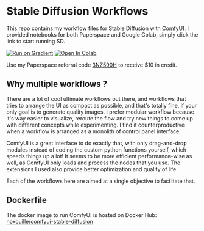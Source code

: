 # Stable Diffusion Workflows

This repo contains my workflow files for Stable Diffusion with [ComfyUI](https://github.com/comfyanonymous/ComfyUI).
I provided notebooks for both Paperspace and Google Colab, simply click the link to start running SD.

[![Run on Gradient](https://assets.paperspace.io/img/gradient-badge.svg)](https://console.paperspace.com/github/noxouille/stable-diffusion-workflows?container=noxouille/comfyui-stable-diffusion:pt201-py310-20230829)
[![Open In Colab](https://colab.research.google.com/assets/colab-badge.svg)](https://colab.research.google.com/github/noxouille/stable-diffusion-workflows/blob/main/notebooks/custom_comfyui_colab.ipynb)

Use my Paperspace referral code [3NZ590H](https://console.paperspace.com/signup?R=3NZ590H) to receive $10 in credit.

## Why multiple workflows ?

There are a lot of cool ultimate workflows out there, and workflows that tries to arrange the UI as compact as possible, and that's totally fine, if your only goal is to generate quality images.
I prefer modular workflow because it's way easier to visualize, reroute the flow and try new things to come up with different concepts while experimenting.
I find it counterproductive when a workflow is arranged as a monolith of control panel interface.

ComfyUI is a great interface to do exactly that, with only drag-and-drop modules instead of coding the custom python functions yourself, which speeds things up a lot!
It seems to be more efficient performance-wise as well, as ComfyUI only loads and process the nodes that you use.
The extensions I used also provide better optimization and quality of life.

Each of the workflows here are aimed at a single objective to facilitate that.

## Dockerfile

The docker image to run ComfyUI is hosted on Docker Hub: [noxouille/comfyui-stable-diffusion](https://hub.docker.com/r/noxouille/comfyui-stable-diffusion)

